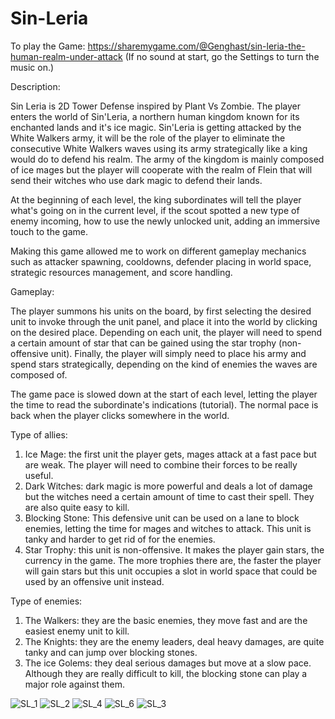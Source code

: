 # Sin-Leria
To play the Game: https://sharemygame.com/@Genghast/sin-leria-the-human-realm-under-attack (If no sound at start, go the Settings to turn the music on.)

Description:

Sin Leria is 2D Tower Defense inspired by Plant Vs Zombie. The player enters the world of Sin'Leria, a northern human kingdom known for its enchanted lands and it's ice magic.
Sin'Leria is getting attacked by the White Walkers army, it will be the role of the player to eliminate the consecutive White Walkers waves using its army strategically like a king would do to defend his realm.
The army of the kingdom is mainly composed of ice mages but the player will cooperate with the realm of Flein that will send their witches who use dark magic to defend their lands. 

At the beginning of each level, the king subordinates will tell the player what's going on in the current level, if the scout spotted a new type of enemy incoming, how to use the newly unlocked unit, adding an immersive touch to the game.

Making this game allowed me to work on different gameplay mechanics such as attacker spawning, cooldowns, defender placing in world space, strategic resources management, and score handling.

Gameplay:

The player summons his units on the board, by first selecting the desired unit to invoke through the unit panel, and place it into the world by clicking on the desired place. Depending on each unit, the player will need to spend a certain amount of star that can be gained using the star trophy (non-offensive unit). Finally, the player will simply need to place his army and spend stars strategically, depending on the kind of enemies the waves are composed of.

The game pace is slowed down at the start of each level, letting the player the time to read the subordinate's indications (tutorial). The normal pace is back when the player clicks somewhere in the world.

Type of allies:
1. Ice Mage: the first unit the player gets, mages attack at a fast pace but are weak. The player will need to combine their forces to be really useful. 
2. Dark Witches: dark magic is more powerful and deals a lot of damage but the witches need a certain amount of time to cast their spell. They are also quite easy to kill.
3. Blocking Stone: This defensive unit can be used on a lane to block enemies, letting the time for mages and witches to attack. This unit is tanky and harder to get rid of for the enemies.
4. Star Trophy: this unit is non-offensive. It makes the player gain stars, the currency in the game. The more trophies there are, the faster the player will gain stars but this unit occupies a slot in world space that could be used by an offensive unit instead.

Type of enemies:
1. The Walkers: they are the basic enemies, they move fast and are the easiest enemy unit to kill. 
2. The Knights: they are the enemy leaders, deal heavy damages, are quite tanky and can jump over blocking stones.
3. The ice Golems: they deal serious damages but move at a slow pace. Although they are really difficult to kill, the blocking stone can play a major role against them.

![SL_1](https://user-images.githubusercontent.com/66731438/99932721-47f02280-2d9c-11eb-8211-3c80725d4f04.PNG)
![SL_2](https://user-images.githubusercontent.com/66731438/99932715-44f53200-2d9c-11eb-95d8-8bb0c9bc6a00.PNG)
![SL_4](https://user-images.githubusercontent.com/66731438/99932718-46bef580-2d9c-11eb-8756-f6765d939aab.PNG)
![SL_6](https://user-images.githubusercontent.com/66731438/99932720-47578c00-2d9c-11eb-830d-0064abb8bc49.PNG)
![SL_3](https://user-images.githubusercontent.com/66731438/99932717-46bef580-2d9c-11eb-845f-1f8d9d041cfd.PNG)


